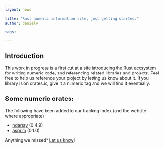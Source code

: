 ```yaml
---
layout: news

title: "Rust numeric information site, just getting started."
author: danielv

tags:

---
```


## Introduction

This work in progress is a first cut at a site introducing the Rust ecosystem for writing numeric code, and referencing related libraries and projects. Feel free to help us reference your project by letting us know about it. If you library is on crates.io, give it a numeric tag and we will find it eventually.


## Some numeric crates:
The following have been added to our tracking index (and the website where appropriate)

- [ndarray](https://crates.io/crates/ndarray)  (0.4.9)
- [asprim](https://crates.io/crates/asprim)  (0.1.0)

Anything we missed? [Let us know](https://github.com/bashyHQ/arewenumericyet/issues/new)!
